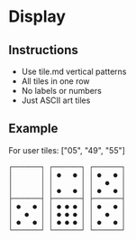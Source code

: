 # Display

## Instructions
- Use tile.md vertical patterns
- All tiles in one row
- No labels or numbers
- Just ASCII art tiles

## Example
For user tiles: ["05", "49", "55"]
```
┌───────┐ ┌───────┐ ┌───────┐
│       │ │ ●   ● │ │ ●   ● │
│       │ │       │ │   ●   │
│       │ │ ●   ● │ │ ●   ● │
├───────┤ ├───────┤ ├───────┤
│ ●   ● │ │ ● ● ● │ │ ●   ● │
│   ●   │ │ ● ● ● │ │   ●   │
│ ●   ● │ │ ● ● ● │ │ ●   ● │
└───────┘ └───────┘ └───────┘
```